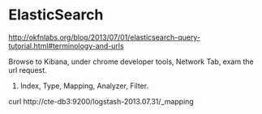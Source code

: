 # ElasticSearch 

  http://okfnlabs.org/blog/2013/07/01/elasticsearch-query-tutorial.html#terminology-and-urls


  Browse to Kibana, under chrome developer tools, Network Tab, exam the url request.

1. Index, Type, Mapping, Analyzer, Filter.

  curl http://cte-db3:9200/logstash-2013.07.31/_mapping
  
